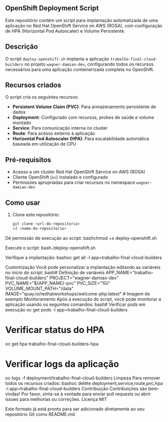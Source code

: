 ## OpenShift Deployment Script

Este repositório contém um script para implantação automatizada de uma aplicação no Red Hat OpenShift Service on AWS (ROSA), com configuração de HPA (Horizontal Pod Autoscaler) e Volume Persistente.

## Descrição

O script `deploy-openshift.sh` implanta a aplicação `trabalho-final-cloud-builders` no projeto `wagner-damiao-dev`, configurando todos os recursos necessários para uma aplicação conteinerizada completa no OpenShift.

## Recursos criados

O script cria os seguintes recursos:

- **Persistent Volume Claim (PVC)**: Para armazenamento persistente de dados
- **Deployment**: Configurado com recursos, probes de saúde e volume montado
- **Service**: Para comunicação interna no cluster
- **Route**: Para acesso externo à aplicação
- **Horizontal Pod Autoscaler (HPA)**: Para escalabilidade automática baseada em utilização de CPU

## Pré-requisitos

- Acesso a um cluster Red Hat OpenShift Service on AWS (ROSA)
- Cliente OpenShift (`oc`) instalado e configurado
- Permissões apropriadas para criar recursos no namespace `wagner-damiao-dev`

## Como usar

1. Clone este repositório:
   ```bash
   git clone <url-do-repositorio>
   cd <nome-do-repositorio>

Dê permissão de execução ao script:
bashchmod +x deploy-openshift.sh

Execute o script:
bash./deploy-openshift.sh

Verifique a implantação:
bashoc get all -l app=trabalho-final-cloud-builders


Customização
Você pode personalizar a implantação editando as variáveis no início do script:
bash# Definição de variáveis
APP_NAME="trabalho-final-cloud-builders"
PROJECT="wagner-damiao-dev"
PVC_NAME="${APP_NAME}-pvc"
PVC_SIZE="1Gi"
VOLUME_MOUNT_PATH="/data"
IMAGE="quay.io/redhatworkshops/welcome-php:latest"  # Imagem de exemplo
Monitoramento
Após a execução do script, você pode monitorar a aplicação usando os seguintes comandos:
bash# Verificar pods em execução
oc get pods -l app=trabalho-final-cloud-builders

# Verificar status do HPA
oc get hpa trabalho-final-cloud-builders-hpa

# Verificar logs da aplicação
oc logs -f deployment/trabalho-final-cloud-builders
Limpeza
Para remover todos os recursos criados:
bashoc delete deployment,service,route,pvc,hpa -l app=trabalho-final-cloud-builders
Contribuição
Contribuições são bem-vindas! Por favor, sinta-se à vontade para enviar pull requests ou abrir issues para melhorias ou correções.
Licença
MIT

Este formato já está pronto para ser adicionado diretamente ao seu repositório Git como README.md.

